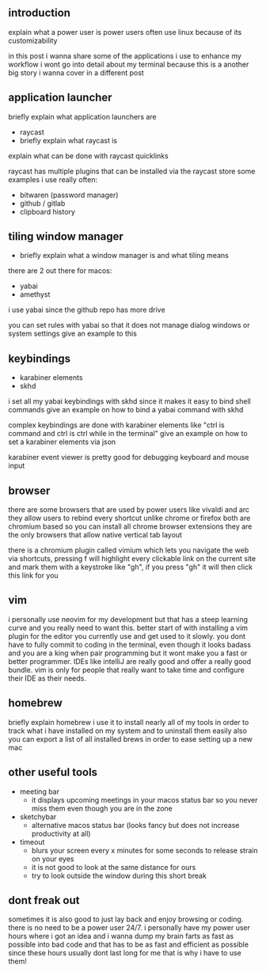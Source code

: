 ## introduction

explain what a power user is
power users often use linux because of its customizability

in this post i wanna share some of the applications i use to enhance my workflow
i wont go into detail about my terminal because this is a another big story i wanna cover in a different post

## application launcher

briefly explain what application launchers are

- raycast
- briefly explain what raycast is

explain what can be done with raycast quicklinks

raycast has multiple plugins that can be installed via the raycast store
some examples i use really often:
- bitwaren (password manager)
- github / gitlab
- clipboard history

## tiling window manager

- briefly explain what a window manager is and what tiling means

there are 2 out there for macos:
- yabai
- amethyst

i use yabai since the github repo has more drive

you can set rules with yabai so that it does not manage dialog windows or system settings
give an example to this

## keybindings

- karabiner elements
- skhd

i set all my yabai keybindings with skhd since it makes it easy to bind shell commands
give an example on how to bind a yabai command with skhd

complex keybindings are done with karabiner elements like "ctrl is command and ctrl is ctrl while in the terminal"
give an example on how to set a karabiner elements via json

karabiner event viewer is pretty good for debugging keyboard and mouse input

## browser

there are some browsers that are used by power users like vivaldi and arc
they allow users to rebind every shortcut unlike chrome or firefox
both are chromium based so you can install all chrome browser extensions
they are the only browsers that allow native vertical tab layout

there is a chromium plugin called vimium which lets you navigate the web via shortcuts, pressing f will highlight every clickable link on the current site and mark them with a keystroke like "gh", if you press "gh" it will then click this link for you

## vim

i personally use neovim for my development but that has a steep learning curve and you really need to want this.
better start of with installing a vim plugin for the editor you currently use and get used to it slowly.
you dont have to fully commit to coding in the terminal, even though it looks badass and you are a king when pair programming but it wont make you a fast or better programmer. IDEs like intelliJ are really good and offer a really good bundle. vim is only for people that really want to take time and configure their IDE as their needs.

## homebrew

briefly explain homebrew
i use it to install nearly all of my tools in order to track what i have installed on my system and to uninstall them easily
also you can export a list of all installed brews in order to ease setting up a new mac

## other useful tools

- meeting bar
  - it displays upcoming meetings in your macos status bar so you never miss them even though you are in the zone
- sketchybar
  - alternative macos status bar (looks fancy but does not increase productivity at all)
- timeout
  - blurs your screen every x minutes for some seconds to release strain on your eyes
  - it is not good to look at the same distance for ours
  - try to look outside the window during this short break

## dont freak out

sometimes it is also good to just lay back and enjoy browsing or coding. there is no need to be a power user 24/7.
i personally have my power user hours where i got an idea and i wanna dump my brain farts as fast as possible into bad code and that has to be as fast and efficient as possible since these hours usually dont last long for me that is why i have to use them!
